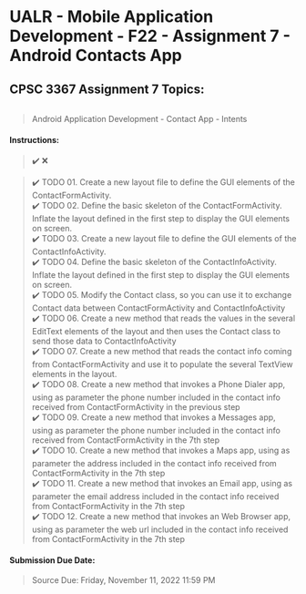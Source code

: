# UALR - Mobile Application Development - F22 - Assignment 7 - Android Contacts App

## CPSC 3367 Assignment 7 Topics:

<img title="" src="file:///Users/decyple/Downloads/Android-Contacts-small.svg" alt="" data-align="center">

> Android Application Development - Contact App - Intents

#### Instructions:

> :heavy_check_mark: :x: <br>

> :heavy_check_mark: TODO 01. Create a new layout file to define the GUI elements of the ContactFormActivity. <br>
> :heavy_check_mark: TODO 02. Define the basic skeleton of the ContactFormActivity. Inflate the layout defined in the first step to display the GUI elements on screen. <br>
> :heavy_check_mark: TODO 03. Create a new layout file to define the GUI elements of the ContactInfoActivity. <br>
> :heavy_check_mark: TODO 04. Define the basic skeleton of the ContactInfoActivity. Inflate the layout defined in the first step to display the GUI elements on screen. <br>
> :heavy_check_mark: TODO 05. Modify the Contact class, so you can use it to exchange Contact data between ContactFormActivity and ContactInfoActivity <br>
> :heavy_check_mark: TODO 06. Create a new method that reads the values in the several EditText elements of the layout and then uses the Contact class to send those data to ContactInfoActivity <br>
> :heavy_check_mark: TODO 07. Create a new method that reads the contact info coming from ContactFormActivity and use it to populate the several TextView elements in the layout. <br>
> :heavy_check_mark: TODO 08. Create a new method that invokes a Phone Dialer app, using as parameter the phone number included in the contact info received from ContactFormActivity in the previous step <br>
> :heavy_check_mark: TODO 09. Create a new method that invokes a Messages app, using as parameter the phone number included in the contact info received from ContactFormActivity in the 7th step <br>
> :heavy_check_mark: TODO 10. Create a new method that invokes a Maps app, using as parameter the address included in the contact info received from ContactFormActivity in the 7th step <br>
> :heavy_check_mark: TODO 11. Create a new method that invokes an Email app, using as parameter the email address included in the contact info received from ContactFormActivity in the 7th step <br>
> :heavy_check_mark: TODO 12. Create a new method that invokes an Web Browser app, using as parameter the web url included in the contact info received from ContactFormActivity in the 7th step <br>

#### Submission Due Date:

>  Source Due: Friday, November 11, 2022 11:59 PM
